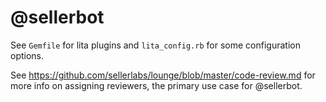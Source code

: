 # @sellerbot

See `Gemfile` for lita plugins and `lita_config.rb` for some configuration options.

See https://github.com/sellerlabs/lounge/blob/master/code-review.md for more info on assigning reviewers, the primary use case for @sellerbot.
